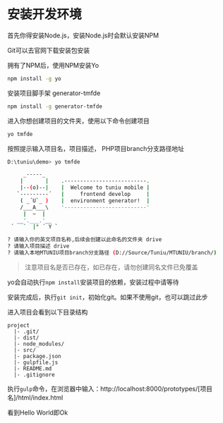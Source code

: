 # 安装开发环境

首先你得安装Node.js，安装Node.js时会默认安装NPM

Git可以去官网下载安装包安装

拥有了NPM后，使用NPM安装Yo

```sh
npm install -g yo
```

安装项目脚手架 generator-tmfde

```sh
npm install -g generator-tmfde
```

进入你想创建项目的文件夹，使用以下命令创建项目

```sh
yo tmfde
```

按照提示输入项目名，项目描述， PHP项目branch分支路径地址
```sh
D:\tuniu\demo> yo tmfde

     _-----_
    |       |    .--------------------------.
    |--(o)--|    |  Welcome to tuniu mobile |
   `---------´   |     frontend develop     |
    ( _´U`_ )    |  environment generator!  |
    /___A___\    '--------------------------'
     |  ~  |
   __'.___.'__
 ´   `  |° ´ Y `

? 请输入你的英文项目名称,后续会创建以此命名的文件夹 drive
? 请输入项目描述 drive
? 请输入本地MTUNIU项目branch分支路径 (D://Source/Tuniu/MTUNIU/branch/)
```
> 注意项目名是否已存在，如已存在，请勿创建同名文件已免覆盖

yo会自动执行`npm install`安装项目的依赖，安装过程中请等待

安装完成后，执行`git init`，初始化git。如果不使用git，也可以跳过此步

进入项目会看到以下目录结构

```
project
  |- .git/
  |- dist/
  |- node_modules/
  |- src/
  |- package.json
  |- gulpfile.js
  |- README.md
  |- .gitignore
```

执行`gulp`命令，在浏览器中输入：http://localhost:8000/prototypes/[项目名]/html/index.html

看到Hello World即Ok





